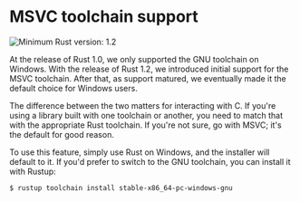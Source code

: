 # MSVC toolchain support

![Minimum Rust version: 1.2](https://img.shields.io/badge/Minimum%20Rust%20Version-1.2-brightgreen.svg)

At the release of Rust 1.0, we only supported the GNU toolchain on Windows. With the
release of Rust 1.2, we introduced initial support for the MSVC toolchain. After that,
as support matured, we eventually made it the default choice for Windows users.

The difference between the two matters for interacting with C. If you're using a library
built with one toolchain or another, you need to match that with the appropriate Rust
toolchain. If you're not sure, go with MSVC; it's the default for good reason.

To use this feature, simply use Rust on Windows, and the installer will default to it.
If you'd prefer to switch to the GNU toolchain, you can install it with Rustup:

```console
$ rustup toolchain install stable-x86_64-pc-windows-gnu
```